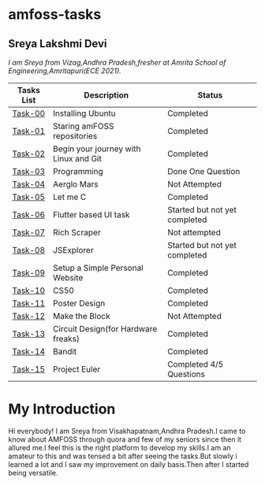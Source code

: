 # amfoss-tasks

## Sreya Lakshmi Devi

*I am Sreya from Vizag,Andhra Pradesh,fresher at Amrita School of Engineering,Amritapuri(ECE 2021).*

**Tasks List**|**Description**|**Status**
--------------|---------------|---------------
[Task-00](https://github.com/Sreya29/amfoss-tasks/tree/master/task-00)|Installing Ubuntu|Completed
[Task-01](https://github.com/Sreya29/amfoss-tasks/tree/master/task-00)|Staring amFOSS repositories|Completed
[Task-02](https://github.com/Sreya29/amfoss-tasks/tree/master/task-02)|Begin your journey with Linux and Git|Completed
[Task-03](https://github.com/Sreya29/amfoss-tasks/tree/master/task-03)|Programming|Done One Question
[Task-04](https://github.com/Sreya29/amfoss-tasks/tree/master/task-04)|Aerglo Mars|Not Attempted 
[Task-05](https://github.com/Sreya29/amfoss-tasks/tree/master/task-05)|Let me C|Completed
[Task-06](https://github.com/Sreya29/amfoss-tasks/tree/master/task-06)|Flutter based UI task|Started but not yet completed
[Task-07](https://github.com/Sreya29/amfoss-tasks/tree/master/task-07)|Rich Scraper|Not attempted
[Task-08](https://github.com/Sreya29/amfoss-tasks/tree/master/task-08)|JSExplorer|Started but not yet completed
[Task-09](https://github.com/Sreya29/amfoss-tasks/tree/master/task-09)|Setup a Simple Personal Website|Completed
[Task-10](https://github.com/Sreya29/amfoss-tasks/tree/master/task-10)|CS50|Completed
[Task-11](https://github.com/Sreya29/amfoss-tasks/tree/master/task-11)|Poster Design|Completed
[Task-12](https://github.com/Sreya29/amfoss-tasks/tree/master/task-12)|Make the Block|Not Attempted
[Task-13](https://github.com/Sreya29/amfoss-tasks/tree/master/task-13)|Circuit Design(for Hardware freaks)|Completed
[Task-14](https://github.com/Sreya29/amfoss-tasks/tree/master/task-14)|Bandit|Completed
[Task-15](https://github.com/Sreya29/amfoss-tasks/tree/master/task-15)|Project Euler|Completed 4/5 Questions


# **My Introduction**

Hi everybody!
I am Sreya from Visakhapatnam,Andhra Pradesh.I came to know about AMFOSS through quora and few of my seniors since then it allured me.I feel this is the right platform to develop my skills.I am an amateur to this and was tensed a bit after seeing the tasks.But slowly i learned a lot and I saw my improvement on daily basis.Then after I started being versatile.
